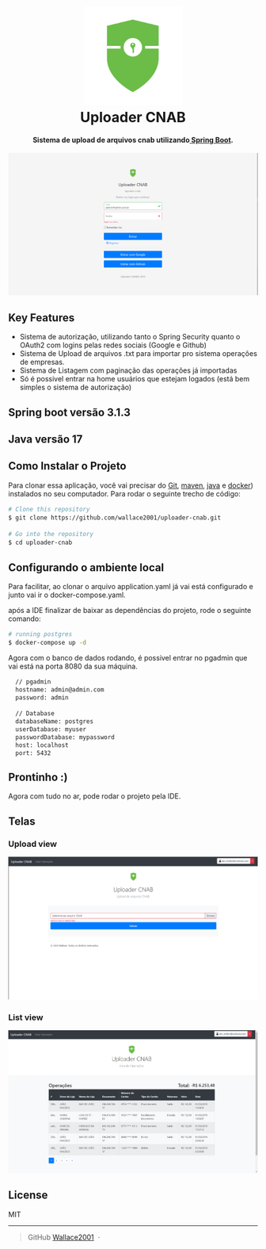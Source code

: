 
<h1 align="center">
  <br>
  <a href="#"><img src="https://github.com/wallace2001/uploader-cnab/blob/master/src/main/resources/static/image/spring-security.png?raw=true" alt="Uploader CNAB" width="200"></a>
  <br>
  Uploader CNAB
  <br>
</h1>

<h4 align="center">Sistema de upload de arquivos cnab utilizando<a href="https://spring.io/projects/spring-boot" target="_blank"> Spring Boot</a>.</h4>

![screenshot](/src/main/resources/static/image/login.png)

## Key Features

* Sistema de autorização, utilizando tanto o Spring Security quanto o OAuth2 com logins pelas redes sociais (Google e Github)
* Sistema de Upload de arquivos .txt para importar pro sistema operações de empresas.
* Sistema de Listagem com paginação das operações já importadas
* Só é possivel entrar na home usuários que estejam logados (está bem simples o sistema de autorização)

## Spring boot versão 3.1.3

## Java versão 17

## Como Instalar o Projeto

Para clonar essa aplicação, você vai precisar do [Git](https://git-scm.com), [maven](https://maven.apache.org/download.cgi), [java](https://jdk.java.net/archive/) e [docker](https://docs.docker.com/compose/install/)) instalados no seu computador. Para rodar o seguinte trecho de código:

```bash
# Clone this repository
$ git clone https://github.com/wallace2001/uploader-cnab.git

# Go into the repository
$ cd uploader-cnab
```

## Configurando o ambiente local
Para facilitar, ao clonar o arquivo application.yaml já vai está configurado e junto vai ir o docker-compose.yaml.

após a IDE finalizar de baixar as dependências do projeto, rode o seguinte comando:

```bash
# running postgres
$ docker-compose up -d
```

Agora com o banco de dados rodando, é possivel entrar no pgadmin que vai está na porta 8080 da sua máquina.

```JS
  // pgadmin
  hostname: admin@admin.com
  password: admin

  // Database
  databaseName: postgres
  userDatabase: myuser
  passwordDatabase: mypassword
  host: localhost
  port: 5432
```

## Prontinho :)
Agora com tudo no ar, pode rodar o projeto pela IDE.

## Telas

### Upload view
![screenshot](/src/main/resources/static/image/upload.png)

### List view
![screenshot](/src/main/resources/static/image/list.png)
## License

MIT

---

> GitHub [Wallace2001](https://github.com/wallace2001) &nbsp;&middot;&nbsp;

